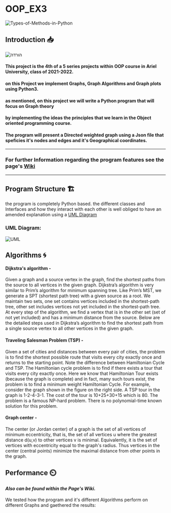 # OOP_EX3

![Types-of-Methods-in-Python](https://user-images.githubusercontent.com/92685838/147823356-0ce68f52-09fe-4d93-8217-ffa7c6132fbc.jpg)


## Introduction 📥
![הורדה](https://user-images.githubusercontent.com/92685838/147823836-9c5ecfc2-d70d-4321-a537-0e162ac23a9e.png)



#### This project is the 4th of a 5 series projects within OOP course in Ariel University, class of 2021-2022.  
#### on this Project we implement Graphs, Graph Algorithms and Graph plots using Python3. 

#### as mentioned, on this project we will write a Python program that will focus on Graph theory
#### by implementing the ideas the principles that we learn in the Object oriented programming course.
#### The program will present a Directed weighted graph using a Json file that speficies it's nodes and edges and it's  Geographical coordinates.

****

### For further Information regarding the program features see the page's [Wiki](https://github.com/BenZeltser/OOP_EX3/wiki)

****

## Program Structure 🏗️

the program is completely Python based. the different classes and Interfaces and how they interact with each other is well obliged to have an amended explanation using a [UML Diagram](https://he.wikipedia.org/wiki/Unified_Modeling_Language)

### UML Diagram: 

![UML](https://user-images.githubusercontent.com/92685838/147857995-c4b165a0-113f-4df3-96e7-7dc65e1a2f5d.jpg)


## Algorithms 🌀

#### Dijkstra's algorithm - 
Given a graph and a source vertex in the graph, find the shortest paths from the source to all vertices in the given graph.
Dijkstra’s algorithm is very similar to Prim’s algorithm for minimum spanning tree. Like Prim’s MST, we generate a SPT (shortest path tree) with a given source as a root. We maintain two sets, one set contains vertices included in the shortest-path tree, other set includes vertices not yet included in the shortest-path tree. At every step of the algorithm, we find a vertex that is in the other set (set of not yet included) and has a minimum distance from the source.
Below are the detailed steps used in Dijkstra’s algorithm to find the shortest path from a single source vertex to all other vertices in the given graph. 

#### Traveling Salesman Problem (TSP) - 

Given a set of cities and distances between every pair of cities, the problem is to find the shortest possible route that visits every city exactly once and returns to the starting point. 
Note the difference between Hamiltonian Cycle and TSP. The Hamiltonian cycle problem is to find if there exists a tour that visits every city exactly once. Here we know that Hamiltonian Tour exists (because the graph is complete) and in fact, many such tours exist, the problem is to find a minimum weight Hamiltonian Cycle. 
For example, consider the graph shown in the figure on the right side. A TSP tour in the graph is 1-2-4-3-1. The cost of the tour is 10+25+30+15 which is 80.
The problem is a famous NP-hard problem. There is no polynomial-time known solution for this problem. 


#### Graph center - 

The center (or Jordan center) of a graph is the set of all vertices of minimum eccentricity, that is, the set of all vertices u where the greatest distance d(u,v) to other vertices v is minimal. Equivalently, it is the set of vertices with eccentricity equal to the graph's radius. Thus vertices in the center (central points) minimize the maximal distance from other points in the graph.

## Performance ⏲️

#### *Also can be found within the Page's Wiki.*

We tested how the program and it's different Algorithms perform on different Graphs and gaethered the results: 


